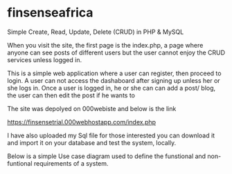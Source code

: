 # finsenseafrica
Simple Create, Read, Update, Delete (CRUD) in PHP & MySQL

When you visit the site, the first page is the index.php, a page where anyone can see posts of different users but the user cannot enjoy the CRUD services unless logged in.

This is a simple web application where a user  can register, then proceed to login.
A user can not access the dashaboard after signing up unless her or she logs in. 
Once a user is logged in, he or she can can add a post/ blog, the user can then edit the post if he wants to

The site was depolyed on 000webiste and below is the link 

https://finsensetrial.000webhostapp.com/index.php

I have also uploaded my Sql file for those interested you can download it and import it on your database and test the system, locally.

Below is a simple Use case diagram used to define the funstional and non-funtional requirements of a system.


